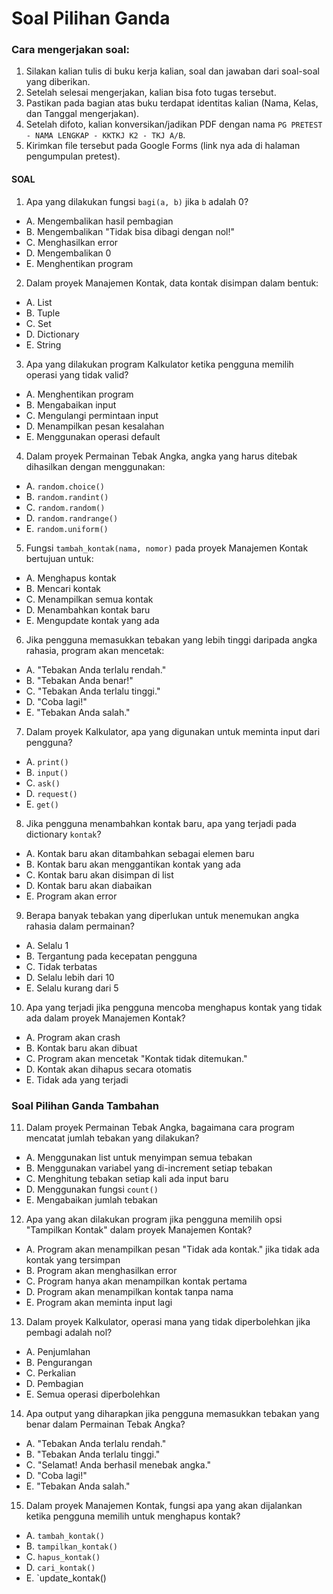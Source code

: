 # Soal Pilihan Ganda

### Cara mengerjakan soal:

1. Silakan kalian tulis di buku kerja kalian, soal dan jawaban dari soal-soal yang diberikan.
2. Setelah selesai mengerjakan, kalian bisa foto tugas tersebut.
3. Pastikan pada bagian atas buku terdapat identitas kalian (Nama, Kelas, dan Tanggal mengerjakan).
4. Setelah difoto, kalian konversikan/jadikan PDF dengan nama `PG PRETEST - NAMA LENGKAP - KKTKJ K2 - TKJ A/B`.
5. Kirimkan file tersebut pada Google Forms (link nya ada di halaman pengumpulan pretest).

#### SOAL

1. Apa yang dilakukan fungsi `bagi(a, b)` jika `b` adalah 0?

- A. Mengembalikan hasil pembagian
- B. Mengembalikan "Tidak bisa dibagi dengan nol!"
- C. Menghasilkan error
- D. Mengembalikan 0
- E. Menghentikan program

2. Dalam proyek Manajemen Kontak, data kontak disimpan dalam bentuk:

- A. List
- B. Tuple
- C. Set
- D. Dictionary
- E. String

3. Apa yang dilakukan program Kalkulator ketika pengguna memilih operasi yang tidak valid?

- A. Menghentikan program
- B. Mengabaikan input
- C. Mengulangi permintaan input
- D. Menampilkan pesan kesalahan
- E. Menggunakan operasi default

4. Dalam proyek Permainan Tebak Angka, angka yang harus ditebak dihasilkan dengan menggunakan:

- A. `random.choice()`
- B. `random.randint()`
- C. `random.random()`
- D. `random.randrange()`
- E. `random.uniform()`

5. Fungsi `tambah_kontak(nama, nomor)` pada proyek Manajemen Kontak bertujuan untuk:

- A. Menghapus kontak
- B. Mencari kontak
- C. Menampilkan semua kontak
- D. Menambahkan kontak baru
- E. Mengupdate kontak yang ada

6. Jika pengguna memasukkan tebakan yang lebih tinggi daripada angka rahasia, program akan mencetak:

- A. "Tebakan Anda terlalu rendah."
- B. "Tebakan Anda benar!"
- C. "Tebakan Anda terlalu tinggi."
- D. "Coba lagi!"
- E. "Tebakan Anda salah."

7. Dalam proyek Kalkulator, apa yang digunakan untuk meminta input dari pengguna?

- A. `print()`
- B. `input()`
- C. `ask()`
- D. `request()`
- E. `get()`

8. Jika pengguna menambahkan kontak baru, apa yang terjadi pada dictionary `kontak`?

- A. Kontak baru akan ditambahkan sebagai elemen baru
- B. Kontak baru akan menggantikan kontak yang ada
- C. Kontak baru akan disimpan di list
- D. Kontak baru akan diabaikan
- E. Program akan error

9. Berapa banyak tebakan yang diperlukan untuk menemukan angka rahasia dalam permainan?

- A. Selalu 1
- B. Tergantung pada kecepatan pengguna
- C. Tidak terbatas
- D. Selalu lebih dari 10
- E. Selalu kurang dari 5

10. Apa yang terjadi jika pengguna mencoba menghapus kontak yang tidak ada dalam proyek Manajemen Kontak?

- A. Program akan crash
- B. Kontak baru akan dibuat
- C. Program akan mencetak "Kontak tidak ditemukan."
- D. Kontak akan dihapus secara otomatis
- E. Tidak ada yang terjadi

### Soal Pilihan Ganda Tambahan

11. Dalam proyek Permainan Tebak Angka, bagaimana cara program mencatat jumlah tebakan yang dilakukan?

- A. Menggunakan list untuk menyimpan semua tebakan
- B. Menggunakan variabel yang di-increment setiap tebakan
- C. Menghitung tebakan setiap kali ada input baru
- D. Menggunakan fungsi `count()`
- E. Mengabaikan jumlah tebakan

12. Apa yang akan dilakukan program jika pengguna memilih opsi "Tampilkan Kontak" dalam proyek Manajemen Kontak?

- A. Program akan menampilkan pesan "Tidak ada kontak." jika tidak ada kontak yang tersimpan
- B. Program akan menghasilkan error
- C. Program hanya akan menampilkan kontak pertama
- D. Program akan menampilkan kontak tanpa nama
- E. Program akan meminta input lagi

13. Dalam proyek Kalkulator, operasi mana yang tidak diperbolehkan jika pembagi adalah nol?

- A. Penjumlahan
- B. Pengurangan
- C. Perkalian
- D. Pembagian
- E. Semua operasi diperbolehkan

14. Apa output yang diharapkan jika pengguna memasukkan tebakan yang benar dalam Permainan Tebak Angka?

- A. "Tebakan Anda terlalu rendah."
- B. "Tebakan Anda terlalu tinggi."
- C. "Selamat! Anda berhasil menebak angka."
- D. "Coba lagi!"
- E. "Tebakan Anda salah."

15. Dalam proyek Manajemen Kontak, fungsi apa yang akan dijalankan ketika pengguna memilih untuk menghapus kontak?

- A. `tambah_kontak()`
- B. `tampilkan_kontak()`
- C. `hapus_kontak()`
- D. `cari_kontak()`
- E. `update_kontak()
